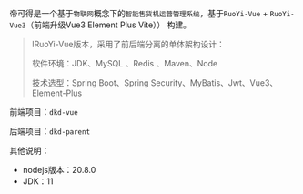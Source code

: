 帝可得是一个基于`物联网`概念下的`智能售货机运营管理系统`，基于`RuoYi-Vue` + `RuoYi-Vue3`（前端升级Vue3 Element Plus Vite）） 构建。

> lRuoYi-Vue版本，采用了前后端分离的单体架构设计：
>
> 软件环境：JDK、MySQL 、Redis 、Maven、Node
>
> 技术选型：Spring Boot、Spring Security、MyBatis、Jwt、Vue3、Element-Plus



前端项目：`dkd-vue`

后端项目：`dkd-parent`

其他说明：

- nodejs版本：20.8.0
- JDK：11

